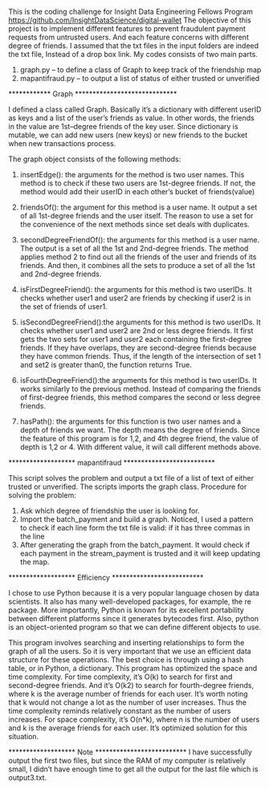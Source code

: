 This is the coding challenge for Insight Data Engineering Fellows Program https://github.com/InsightDataScience/digital-wallet
The objective of this project is to implement different features to prevent fraudulent payment requests from untrusted users. And each feature concerns with different degree of friends.
I assumed that the txt files in the input folders are indeed the txt file, Instead of a drop box link.
My codes consists of two main parts.
1.	graph.py – to define a class of Graph to keep track of the friendship map
2.	mapantifraud.py – to output a list of status of either trusted or unverified

************ Graph *****************************

I defined a class called Graph. Basically it’s a dictionary with different userID as keys and a list of the user’s friends as value. In other words, the friends in the value are 1st–degree friends of the key user. Since dictionary is mutable, we can add new users (new keys) or new friends to the bucket when new transactions process.

The graph object consists of the following methods:
1.	insertEdge(): the arguments for the method is two user names. This method is to check if these two users are 1st-degree friends. If not, the method would add their userID in each other’s bucket of friends(value)

2.	friendsOf(): the argument for this method is a user name. It output a set of all 1st-degree friends and the user itself. The reason to use a set for the convenience of the next methods since set deals with duplicates.

3.	secondDegreeFriendOf(): the arguments for this method is a user name. The output is a set of all the 1st and 2nd-degree friends. The method applies method 2 to find out all the friends of the user and friends of its friends. And then, it combines all the sets to produce a set of all the 1st and 2nd-degree friends.

4.	isFirstDegreeFriend(): the arguments for this method is two userIDs. It checks whether user1 and user2 are friends by checking if user2 is in the set of friends of user1.

5.	isSecondDegreeFriend():the arguments for this method is two userIDs. It checks whether user1 and user2 are 2nd or less degree friends. It first gets the two sets for user1 and user2 each containing the first-degree friends. If they have overlaps, they are second-degree friends because they have common friends. Thus, if the length of the intersection of set 1 and set2 is greater than0, the function returns True.

6.	isFourthDegreeFriend():the arguments for this method is two userIDs. It works similarly to the previous method. Instead of comparing the friends of first-degree friends, this method compares the second or less degree friends.

7.	hasPath(): the arguments for this function is two user names and a depth of friends we want. The depth means the degree of friends. Since the feature of this program is for 1,2, and 4th degree friend, the value of depth is 1,2 or 4. With different value, it will call different methods above.

******************* mapantifraud **************************

This script solves the problem and output a txt file of a list of text of either trusted or unverified. The scripts imports the graph class.
Procedure for solving the problem:
1.	Ask which degree of friendship the user is looking for.
2.	Import the batch_payment and build a graph. Noticed, I used a pattern to check if each line form the txt file is valid: if it has three commas in the line
3.	After generating the graph from the batch_payment. It would check if each payment in the stream_payment is trusted and it will keep updating the map.

******************* Efficiency **************************

I chose to use Python because it is a very popular language chosen by data scientists. It also has many well-developed packages, for example, the re package. More importantly, Python is known for its excellent portability between different platforms since it generates bytecodes first. Also, python is an object-oriented program so that we can define different objects to use.

This program involves searching and inserting relationships to form the graph of all the users. So it is very important that we use an efficient data structure for these operations. The best choice is through using a hash table, or in Python, a dictionary. This program has optimized the space and time complexity. For time complexity, it’s O(k) to search for first and second-degree friends. And it’s O(k2) to search for fourth-degree friends, where k is the average number of friends for each user. It’s worth noting that k would not change a lot as the number of user increases. Thus the time complexity reminds relatively constant as the number of users increases. For space complexity, it’s O(n*k), where n is the number of users and k is the average friends for each user. It’s optimized solution for this situation.

******************* Note **************************
I have successfully output the first two files, but since the RAM of my computer is relatively small, I didn’t have enough time to get all the output for the last file which is output3.txt.
